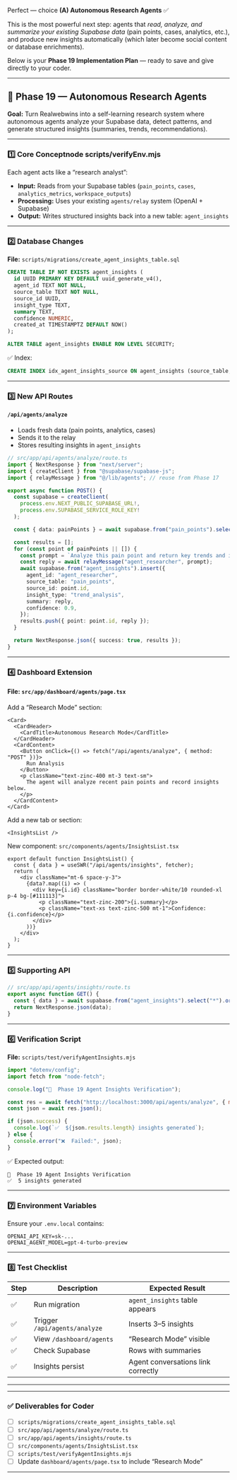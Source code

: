 Perfect — choice **(A) Autonomous Research Agents** ✅

This is the most powerful next step: agents that *read, analyze, and summarize your existing Supabase data* (pain points, cases, analytics, etc.), and produce new insights automatically (which later become social content or database enrichments).

Below is your **Phase 19 Implementation Plan** — ready to save and give directly to your coder.

---

## 🧠 Phase 19 — Autonomous Research Agents

**Goal:**
Turn Realwebwins into a self-learning research system where autonomous agents analyze your Supabase data, detect patterns, and generate structured insights (summaries, trends, recommendations).

---

### 1️⃣ Core Conceptnode scripts/verifyEnv.mjs


Each agent acts like a “research analyst”:

* **Input:** Reads from your Supabase tables (`pain_points`, `cases`, `analytics_metrics`, `workspace_outputs`)
* **Processing:** Uses your existing `agents/relay` system (OpenAI + Supabase)
* **Output:** Writes structured insights back into a new table: `agent_insights`

---

### 2️⃣ Database Changes

**File:** `scripts/migrations/create_agent_insights_table.sql`

```sql
CREATE TABLE IF NOT EXISTS agent_insights (
  id UUID PRIMARY KEY DEFAULT uuid_generate_v4(),
  agent_id TEXT NOT NULL,
  source_table TEXT NOT NULL,
  source_id UUID,
  insight_type TEXT,
  summary TEXT,
  confidence NUMERIC,
  created_at TIMESTAMPTZ DEFAULT NOW()
);

ALTER TABLE agent_insights ENABLE ROW LEVEL SECURITY;
```

✅  Index:

```sql
CREATE INDEX idx_agent_insights_source ON agent_insights (source_table, source_id);
```

---

### 3️⃣ New API Routes

#### `/api/agents/analyze`

* Loads fresh data (pain points, analytics, cases)
* Sends it to the relay
* Stores resulting insights in `agent_insights`

```ts
// src/app/api/agents/analyze/route.ts
import { NextResponse } from "next/server";
import { createClient } from "@supabase/supabase-js";
import { relayMessage } from "@/lib/agents"; // reuse from Phase 17

export async function POST() {
  const supabase = createClient(
    process.env.NEXT_PUBLIC_SUPABASE_URL!,
    process.env.SUPABASE_SERVICE_ROLE_KEY!
  );

  const { data: painPoints } = await supabase.from("pain_points").select("id, title, description").limit(5);

  const results = [];
  for (const point of painPoints || []) {
    const prompt = `Analyze this pain point and return key trends and insights:\n\n${point.title}\n${point.description}`;
    const reply = await relayMessage("agent_researcher", prompt);
    await supabase.from("agent_insights").insert({
      agent_id: "agent_researcher",
      source_table: "pain_points",
      source_id: point.id,
      insight_type: "trend_analysis",
      summary: reply,
      confidence: 0.9,
    });
    results.push({ point: point.id, reply });
  }

  return NextResponse.json({ success: true, results });
}
```

---

### 4️⃣ Dashboard Extension

#### File: `src/app/dashboard/agents/page.tsx`

Add a “Research Mode” section:

```tsx
<Card>
  <CardHeader>
    <CardTitle>Autonomous Research Mode</CardTitle>
  </CardHeader>
  <CardContent>
    <Button onClick={() => fetch("/api/agents/analyze", { method: "POST" })}>
      Run Analysis
    </Button>
    <p className="text-zinc-400 mt-3 text-sm">
      The agent will analyze recent pain points and record insights below.
    </p>
  </CardContent>
</Card>
```

Add a new tab or section:

```tsx
<InsightsList />
```

New component:
`src/components/agents/InsightsList.tsx`

```tsx
export default function InsightsList() {
  const { data } = useSWR("/api/agents/insights", fetcher);
  return (
    <div className="mt-6 space-y-3">
      {data?.map((i) => (
        <div key={i.id} className="border border-white/10 rounded-xl p-4 bg-[#111113]">
          <p className="text-zinc-200">{i.summary}</p>
          <p className="text-xs text-zinc-500 mt-1">Confidence: {i.confidence}</p>
        </div>
      ))}
    </div>
  );
}
```

---

### 5️⃣ Supporting API

```ts
// src/app/api/agents/insights/route.ts
export async function GET() {
  const { data } = await supabase.from("agent_insights").select("*").order("created_at", { ascending: false });
  return NextResponse.json(data);
}
```

---

### 6️⃣ Verification Script

**File:** `scripts/test/verifyAgentInsights.mjs`

```js
import "dotenv/config";
import fetch from "node-fetch";

console.log("🤖  Phase 19 Agent Insights Verification");

const res = await fetch("http://localhost:3000/api/agents/analyze", { method: "POST" });
const json = await res.json();

if (json.success) {
  console.log(`✅  ${json.results.length} insights generated`);
} else {
  console.error("❌  Failed:", json);
}
```

✅ Expected output:

```
🤖  Phase 19 Agent Insights Verification
✅  5 insights generated
```

---

### 7️⃣ Environment Variables

Ensure your `.env.local` contains:

```
OPENAI_API_KEY=sk-...
OPENAI_AGENT_MODEL=gpt-4-turbo-preview
```

---

### 8️⃣ Test Checklist

| Step | Description                   | Expected Result                    |
| ---- | ----------------------------- | ---------------------------------- |
| ✅    | Run migration                 | `agent_insights` table appears     |
| ✅    | Trigger `/api/agents/analyze` | Inserts 3–5 insights               |
| ✅    | View `/dashboard/agents`      | “Research Mode” visible            |
| ✅    | Check Supabase                | Rows with summaries                |
| ✅    | Insights persist              | Agent conversations link correctly |

---


---

### ✅ Deliverables for Coder

* [ ] `scripts/migrations/create_agent_insights_table.sql`
* [ ] `src/app/api/agents/analyze/route.ts`
* [ ] `src/app/api/agents/insights/route.ts`
* [ ] `src/components/agents/InsightsList.tsx`
* [ ] `scripts/test/verifyAgentInsights.mjs`
* [ ] Update `dashboard/agents/page.tsx` to include “Research Mode”

---
